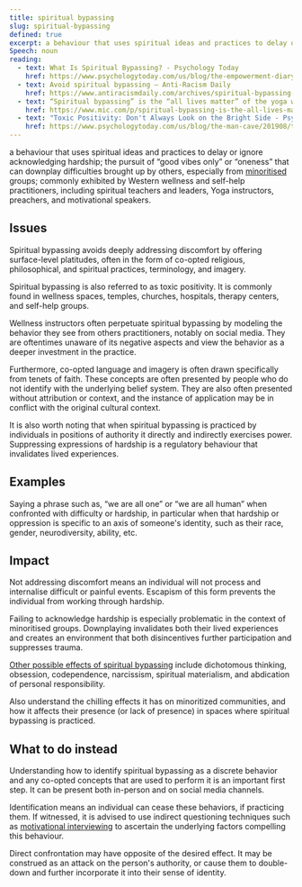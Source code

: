 ```yaml
---
title: spiritual bypassing
slug: spiritual-bypassing
defined: true
excerpt: a behaviour that uses spiritual ideas and practices to delay or ignore acknowledging hardship especially of minoritised groups
Speech: noun
reading:
  - text: What Is Spiritual Bypassing? - Psychology Today
    href: https://www.psychologytoday.com/us/blog/the-empowerment-diary/201901/what-is-spiritual-bypassing
  - text: Avoid spiritual bypassing — Anti-Racism Daily
    href: https://www.antiracismdaily.com/archives/spiritual-bypassing-anti-racism-daily
  - text: “Spiritual bypassing” is the “all lives matter” of the yoga world. Don't buy it
    href: https://www.mic.com/p/spiritual-bypassing-is-the-all-lives-matter-of-the-yoga-world-dont-buy-it-27631880
  - text: "Toxic Positivity: Don't Always Look on the Bright Side - Psychology Today"
    href: https://www.psychologytoday.com/us/blog/the-man-cave/201908/toxic-positivity-dont-always-look-the-bright-side
---
```


a behaviour that uses spiritual ideas and practices to delay or ignore acknowledging hardship; the pursuit of “good vibes only” or “oneness” that can downplay difficulties brought up by others, especially from [minoritised](/definitions/minoritised/) groups; commonly exhibited by Western wellness and self-help practitioners, including spiritual teachers and leaders, Yoga instructors, preachers, and motivational speakers.

## Issues

Spiritual bypassing avoids deeply addressing discomfort by offering surface-level platitudes, often in the form of co-opted religious, philosophical, and spiritual practices, terminology, and imagery.

Spiritual bypassing is also referred to as toxic positivity. It is commonly found in wellness spaces, temples, churches, hospitals, therapy centers, and self-help groups.

Wellness instructors often perpetuate spiritual bypassing by modeling the behavior they see from others practitioners, notably on social media. They are oftentimes unaware of its negative aspects and view the behavior as a deeper investment in the practice.

Furthermore, co-opted language and imagery is often drawn specifically from tenets of faith. These concepts are often presented by people who do not identify with the underlying belief system. They are also often presented without attribution or context, and the instance of application may be in conflict with the original cultural context.

It is also worth noting that when spiritual bypassing is practiced by individuals in positions of authority it directly and indirectly exercises power. Suppressing expressions of hardship is a regulatory behaviour that invalidates lived experiences.

## Examples

Saying a phrase such as, “we are all one” or “we are all human” when confronted with difficulty or hardship, in particular when that hardship or oppression is specific to an axis of someone's identity, such as their race, gender, neurodiversity, ability, etc.

## Impact

Not addressing discomfort means an individual will not process and internalise difficult or painful events. Escapism of this form prevents the individual from working through hardship.

Failing to acknowledge hardship is especially problematic in the context of minoritised groups. Downplaying invalidates both their lived experiences and creates an environment that both disincentives further participation and suppresses trauma.

[Other possible effects of spiritual bypassing](https://www.researchgate.net/publication/319321341_The_Opiate_of_the_Masses_Measuring_Spiritual_Bypass_and_Its_Relationship_to_Spirituality_Religion_Mindfulness_Psychological_Distress_and_Personality) include dichotomous thinking, obsession, codependence, narcissism, spiritual materialism, and abdication of personal responsibility.

Also understand the chilling effects it has on minoritized communities, and how it affects their presence (or lack of presence) in spaces where spiritual bypassing is practiced.

## What to do instead

Understanding how to identify spiritual bypassing as a discrete behavior and any co-opted concepts that are used to perform it is an important first step. It can be present both in-person and on social media channels.

Identification means an individual can cease these behaviors, if practicing them. If witnessed, it is advised to use indirect questioning techniques such as [motivational interviewing](https://en.wikipedia.org/wiki/Motivational_interviewing) to ascertain the underlying factors compelling this behaviour. 

Direct confrontation may have opposite of the desired effect. It may be construed as an attack on the person's authority, or cause them to double-down and further incorporate it into their sense of identity.
